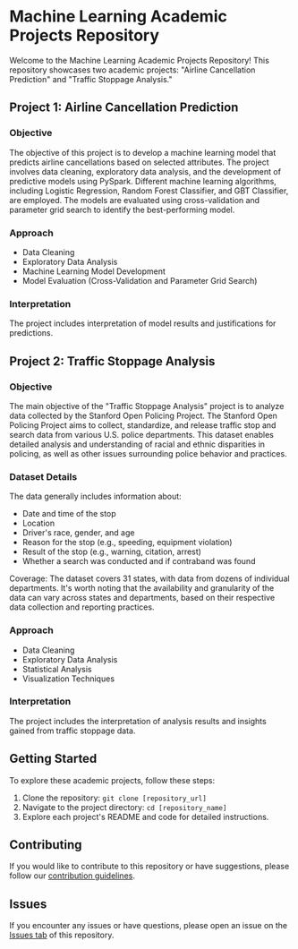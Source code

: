 # Machine Learning Academic Projects Repository

Welcome to the Machine Learning Academic Projects Repository! This repository showcases two academic projects: "Airline Cancellation Prediction" and "Traffic Stoppage Analysis."

## Project 1: Airline Cancellation Prediction

### Objective
The objective of this project is to develop a machine learning model that predicts airline cancellations based on selected attributes. The project involves data cleaning, exploratory data analysis, and the development of predictive models using PySpark. Different machine learning algorithms, including Logistic Regression, Random Forest Classifier, and GBT Classifier, are employed. The models are evaluated using cross-validation and parameter grid search to identify the best-performing model.

### Approach
- Data Cleaning
- Exploratory Data Analysis
- Machine Learning Model Development
- Model Evaluation (Cross-Validation and Parameter Grid Search)

### Interpretation
The project includes interpretation of model results and justifications for predictions.

## Project 2: Traffic Stoppage Analysis

### Objective
The main objective of the "Traffic Stoppage Analysis" project is to analyze data collected by the Stanford Open Policing Project. The Stanford Open Policing Project aims to collect, standardize, and release traffic stop and search data from various U.S. police departments. This dataset enables detailed analysis and understanding of racial and ethnic disparities in policing, as well as other issues surrounding police behavior and practices.

### Dataset Details
The data generally includes information about:
- Date and time of the stop
- Location
- Driver's race, gender, and age
- Reason for the stop (e.g., speeding, equipment violation)
- Result of the stop (e.g., warning, citation, arrest)
- Whether a search was conducted and if contraband was found

Coverage:
The dataset covers 31 states, with data from dozens of individual departments. It's worth noting that the availability and granularity of the data can vary across states and departments, based on their respective data collection and reporting practices.

### Approach
- Data Cleaning
- Exploratory Data Analysis
- Statistical Analysis
- Visualization Techniques

### Interpretation
The project includes the interpretation of analysis results and insights gained from traffic stoppage data.


## Getting Started
To explore these academic projects, follow these steps:
1. Clone the repository: `git clone [repository_url]`
2. Navigate to the project directory: `cd [repository_name]`
3. Explore each project's README and code for detailed instructions.

## Contributing
If you would like to contribute to this repository or have suggestions, please follow our [contribution guidelines](link_to_contributing_guide).

## Issues
If you encounter any issues or have questions, please open an issue on the [Issues tab](link_to_issues) of this repository.